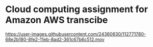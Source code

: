 # Cloud computing assignment for Amazon AWS transcibe

https://user-images.githubusercontent.com/24360630/112771780-68e2b180-8fe2-11eb-8ad2-361c67b6c512.mov

